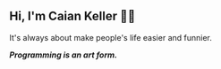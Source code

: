 ## Hi, I'm Caian Keller 🙋‍♂️

It's always about make people's life easier and funnier. 

___Programming is an art form.___
